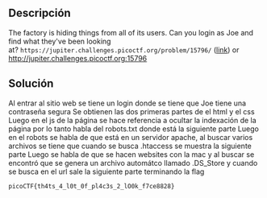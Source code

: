 ## Descripción
The factory is hiding things from all of its users. Can you login as Joe and find what they've been looking at? `https://jupiter.challenges.picoctf.org/problem/15796/` ([link](https://jupiter.challenges.picoctf.org/problem/15796/)) or http://jupiter.challenges.picoctf.org:15796

## Solución
Al entrar al sitio web se tiene un login donde se tiene que Joe tiene una contraseña segura
Se obtienen las dos primeras partes de el html y el css
Luego en el js de la página se hace referencia a ocultar la indexación de la página por lo tanto habla del robots.txt donde está la siguiente parte
Luego en el robots se habla de que está en un servidor apache, al buscar varios archivos se tiene que cuando se busca .htaccess se muestra la siguiente parte
Luego se habla de que se hacen websites con la mac y al buscar se encontró que se genera un archivo automátco llamado .DS_Store y cuando se busca en el url sale la siguiente parte terminando la flag
```
picoCTF{th4ts_4_l0t_0f_pl4c3s_2_lO0k_f7ce8828}
```
